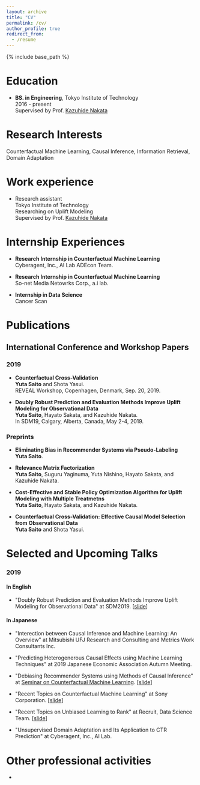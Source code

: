 ```yaml
---
layout: archive
title: "CV"
permalink: /cv/
author_profile: true
redirect_from:
  - /resume
---
```


{% include base_path %}

Education
======
- **BS. in Engineering**, Tokyo Institute of Technology  
    2016 - present  
    Supervised by Prof. [Kazuhide Nakata](http://www.me.titech.ac.jp/~nakata/nakata_en.html)

Research Interests
======
Counterfactual Machine Learning, Causal Inference, Information Retrieval, Domain Adaptation

Work experience
======
* Research assistant  
  Tokyo Institute of Technology  
  Researching on Uplift Modeling  
  Supervised by Prof. [Kazuhide Nakata](http://www.me.titech.ac.jp/~nakata/nakata_en.html)

Internship Experiences
======
- __Research Internship in Counterfactual Machine Learning__  
  Cyberagent, Inc., AI Lab ADEcon Team.

- __Research Internship in Counterfactual Machine Learning__  
  So-net Media Netowrks Corp., a.i lab.

- __Internship in Data Science__  
  Cancer Scan


Publications
======
## International Conference and Workshop Papers

### 2019  

-  **Counterfactual Cross-Validation**  
__Yuta Saito__ and Shota Yasui.  
REVEAL Workshop, Copenhagen, Denmark, Sep. 20, 2019.  

-  **Doubly Robust Prediction and Evaluation Methods Improve Uplift Modeling for Observational Data**  
__Yuta Saito__, Hayato Sakata, and Kazuhide Nakata.  
 In SDM19, Calgary, Alberta, Canada, May 2-4, 2019.


### Preprints
- **Eliminating Bias in Recommender Systems via Pseudo-Labeling**  
__Yuta Saito__.  

- **Relevance Matrix Factorization**  
__Yuta Saito__, Suguru Yaginuma, Yuta Nishino, Hayato Sakata, and Kazuhide Nakata.  

- **Cost-Effective and Stable Policy Optimization Algorithm for Uplift Modeling with Multiple Treatmetns**    
__Yuta Saito__, Hayato Sakata, and Kazuhide Nakata.  

-  **Counterfactual Cross-Validation: Effective Causal Model Selection from Observational Data**  
__Yuta Saito__ and Shota Yasui.   


Selected and Upcoming Talks
======
### 2019

#### In English
- "Doubly Robust Prediction and Evaluation Methods Improve Uplift Modeling for Observational Data" at SDM2019.  [[slide]()]

#### In Japanese

- "Interection between Causal Inference and Machine Learning: An Overview" at Mitsubishi UFJ Research and Consulting and Metrics Work Consultants Inc.  

- "Predicting Heterogenerous Causal Effects using Machine Learning Techniques" at 2019 Japanese Economic Association Autumn Meeting.  

- "Debiasing Recommender Systems using Methods of Causal Inference" at [Seminar on Counterfactual Machine Learning](https://connpass.com/event/128714/). [[slide]()]

- "Recent Topics on Counterfactual Machine Learning" at Sony Corporation. [[slide]()]

- "Recent Topics on Unbiased Learning to Rank" at Recruit, Data Science Team. [[slide]()]

- "Unsupervised Domain Adaptation and Its Application to CTR Prediction" at Cyberagent, Inc., AI Lab.  



Other professional activities
======
-

